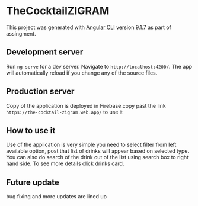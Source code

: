 # TheCocktailZIGRAM

This project was generated with [Angular CLI](https://github.com/angular/angular-cli) version 9.1.7 as part of assingment.

## Development server

Run `ng serve` for a dev server. Navigate to `http://localhost:4200/`. The app will automatically reload if you change any of the source files.

## Production server
Copy of the application is deployed in Firebase.copy past the link `https://the-cocktail-zigram.web.app/` to use it

## How to use it 
Use of the application is very simple you need to select filter from left available option, post that list of drinks will appear based on selected type. You can also do search of the drink out of the list using search box to right hand side. To see more details click drinks card.

## Future update
bug fixing and more updates are lined up